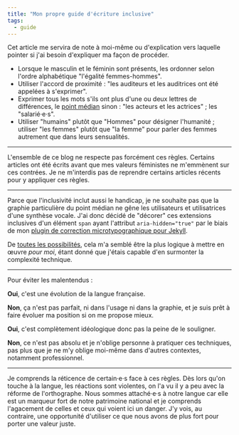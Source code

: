 ```yaml
---
title: "Mon propre guide d'écriture inclusive"
tags:
  - guide
---
```


Cet article me servira de note à moi-même ou d'explication vers laquelle pointer
si j'ai besoin d'expliquer ma façon de procéder.

<!-- more -->

- Lorsque le masculin et le féminin sont présents, les ordonner selon l'ordre
  alphabétique "l'égalité femmes-hommes".
- Utiliser l'accord de proximité : "les auditeurs et les auditrices ont été
  appelées à s'exprimer".
- Exprimer tous les mots s'ils ont plus d'une ou deux lettres de différences, le
  [point médian](https://fr.m.wikipedia.org/wiki/Point_médian#Saisie_au_clavier)
  sinon : "les acteurs et les actrices" ; les "salarié·e·s".
- Utiliser "humains" plutôt que "Hommes" pour désigner l'humanité ; utiliser
  "les femmes" plutôt que "la femme" pour parler des femmes autrement que dans
  leurs sensualités.

---

L'ensemble de ce blog ne respecte pas forcément ces règles. Certains articles
ont été écrits avant que mes valeurs féministes ne m'emmènent sur ces contrées.
Je ne m'interdis pas de reprendre certains articles récents pour y appliquer ces
règles.

---

Parce que l'inclusivité inclut aussi le handicap, je ne souhaite pas que la
graphie particulière du point médian ne gêne les utilisateurs et utilisatrices
d'une synthèse vocale. J'ai donc décidé de "décorer" ces extensions inclusives
d'un élément `span` ayant l'attribut `aria-hidden="true"` par le biais de mon
[plugin de correction microtypographique pour Jekyll](https://github.com/borisschapira/jekyll-microtypo/).

De
[toutes les possibilités](https://codepen.io/vincent-valentin/full/woGLVL 'Abbréviations inclusives, un CodePen par Vincent Valentin'),
cela m'a semblé être la plus logique à mettre en œuvre _pour moi_, étant donné
que j'étais capable d'en surmonter la complexité technique.

---

<span id="disambiguation">Pour éviter les malentendus</span> :

**Oui**, c'est une évolution de la langue française.

**Non**, ça n'est pas parfait, ni dans l'usage ni dans la graphie, et je suis
prêt à faire évoluer ma position si on me propose mieux.

**Oui**, c'est complètement idéologique donc pas la peine de le souligner.

**Non**, ce n'est pas absolu et je n'oblige personne à pratiquer ces techniques,
pas plus que je ne m'y oblige moi-même dans d'autres contextes, notamment
professionnel.

---

Je comprends la réticence de certain·e·s face à ces règles. Dès lors qu'on
touche à la langue, les réactions sont violentes, on l'a vu il y a peu avec la
réforme de l'orthographe. Nous sommes attaché·e·s à notre langue car elle est un
marqueur fort de notre patrimoine national et je comprends l'agacement de celles
et ceux qui voient ici un danger. J'y vois, au contraire, une opportunité
d'utiliser ce que nous avons de plus fort pour porter une valeur juste.
